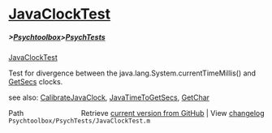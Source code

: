# [JavaClockTest](JavaClockTest)
##### >[Psychtoolbox](Psychtoolbox)>[PsychTests](PsychTests)

[JavaClockTest](JavaClockTest)  
  
Test for divergence between the java.lang.System.currentTimeMillis() and  
[GetSecs](GetSecs) clocks.    
  
see also: [CalibrateJavaClock](CalibrateJavaClock), [JavaTimeToGetSecs](JavaTimeToGetSecs), [GetChar](GetChar)  




<div class="code_header" style="text-align:right;">
  <span style="float:left;">Path&nbsp;&nbsp;</span> <span class="counter">Retrieve <a href=
  "https://raw.github.com/Psychtoolbox-3/Psychtoolbox-3/beta/Psychtoolbox/PsychTests/JavaClockTest.m">current version from GitHub</a> | View <a href=
  "https://github.com/Psychtoolbox-3/Psychtoolbox-3/commits/beta/Psychtoolbox/PsychTests/JavaClockTest.m">changelog</a></span>
</div>
<div class="code">
  <code>Psychtoolbox/PsychTests/JavaClockTest.m</code>
</div>

